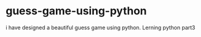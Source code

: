 # guess-game-using-python
i have designed a beautiful guess game using python. Lerning python part3 
